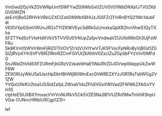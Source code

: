 Vm0wd2QyVkZOVWRpUm1SWFYwZG9WbGx0ZUV0V01WbDNXa1JTV0ZKdGVGWlZN
akExVjBaS2RHVkVRbUZXClZsbDNWbXBHUzJSSFZrZFhiRnBYQ21Wc1dubFdi
VEI0VXpGSmVWUnJiR2xTYlZKWVEyc3dlRk5zUmxkaQpXR2hvVlhwS1QyTXha
SFZTYkdScFVteHdXVkV5TVV0U01rNUpZa1pvVndwaVZUUXdWbGh3UjFsWFRu
Sk8KVm1SWVlrWmFjRlZ0TlVOV1ZrVjVUVlYwVTJKSFVscFpNRnByVjBGd1ZG
SlZjRVpXYlhSVFV6RlZlRmRZCmFGVUtZbXhhV0ZsclZuZGpSbFYzVm10MFdG
SnJWalZhVldSSFZURmFjbGRzV2xkaVdHaE1Wa2RrZDJGVwpXbkppUkZwWFRW
ZE9ORlJyWkU5a1JscHpDbHBHWjB0WmExcGhWREZXYzJGR1RsTldiWGg2V1ZW
YVQxUXkKU2toa1JGSldZa1pLZWxaV1dsZFhSVGxXWlVad2FWWkZXbGxYVm1S
clpHeE5lUXBXYmxacVVrVnNURkV5Ck5VZE5Na3B1VUZRd1MwTnVhR3hpUVQw
OUNncHRlblU9Cgp1Z3I=

lef